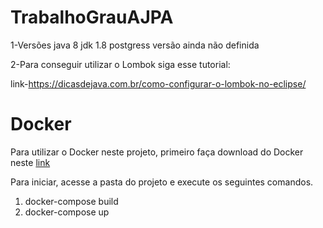 # TrabalhoGrauAJPA

1-Versões
  java 8
  jdk 1.8
  postgress versão ainda não definida

2-Para conseguir utilizar o Lombok siga esse tutorial:

link-https://dicasdejava.com.br/como-configurar-o-lombok-no-eclipse/

# Docker

Para utilizar o Docker neste projeto, primeiro faça download do Docker neste [link](https://www.docker.com/products/docker-desktop)

Para iniciar, acesse a pasta do projeto e execute os seguintes comandos.

1. docker-compose build
2. docker-compose up

